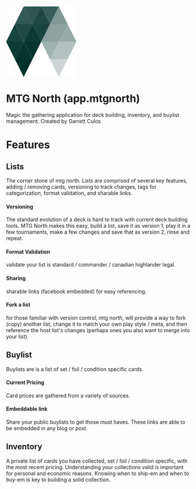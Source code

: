 [logo]: https://github.com/mtg-north/app.mtgnorth/blob/master/images/logo2-192.png "MTG North"
<span style="text-align:center; max-height:80px;">
    ![alt text][logo]
</span>

# MTG North (app.mtgnorth)
Magic the gathering application for deck building, inventory, and buylist management.
Created by Garrett Culos

# Features

## Lists
The corner stone of mtg north. Lists are comprised of several key features, adding / removing cards, versioning to track changes, tags for categorization, format validation, and sharable links. 

#### Versioning
The standard evolution of a deck is hard to track with current deck building tools. MTG North makes this easy, build a list, save it as version 1, play it in a few tournaments, make a few changes and save that as version 2, rinse and repeat.

#### Format Validation
validate your list is standard / commander / canadian highlander legal.

#### Sharing
sharable links (facebook embedded) for easy referencing.

#### Fork a list
for those familiar with version control, mtg north, will provide a way to fork (copy) another list, change it to match your own play style / meta, and then reference the host list's changes (perhaps ones you also want to merge into your list).

## Buylist
Buylists are is a list of set / foil / condition specific cards.
#### Current Pricing
Card prices are gathered from a variety of sources.

#### Embeddable link
Share your public buylists to get those must haves. These links are able to be embedded in any blog or post.

## Inventory
A private list of cards you have collected, set / foil / condition specific, with the most recent pricing. Understanding your collections valid is important for personal and economic reasons. Knowing when to ship-em and when to buy-em is key to building a solid collection. 



